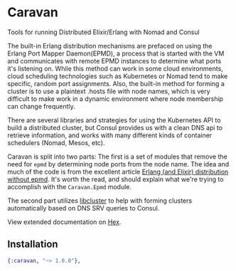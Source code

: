 # Caravan

Tools for running Distributed Elixir/Erlang with Nomad and Consul

The built-in Erlang distribution mechanisms are prefaced on using the Erlang
Port Mapper Daemon(EPMD), a process that is started with the VM and communicates with 
remote EPMD instances to determine what ports it's listening on.
While this method can work in some cloud environments, cloud scheduling technologies such as
Kubernetes or Nomad tend to make specific, random port assignments. Also, the
built-in method for forming a cluster is to use a plaintext .hosts file with
node names, which is very difficult to make work in a dynamic environment where
node membership can change frequently.

There are several libraries and strategies for using the Kubernetes API to
build a distributed cluster, but Consul provides us with a clean DNS api to
retrieve information, and works with many different kinds of container
schedulers (Nomad, Mesos, etc).

Caravan is split into two parts: The first is a set of modules that remove the
need for `epmd` by determining node ports from the node name. The idea and much of
the code is from the excellent article [Erlang (and Elixir) distribution
without
epmd](https://www.erlang-solutions.com/blog/erlang-and-elixir-distribution-without-epmd.html).
It's worth the read, and should explain what we're trying to accomplish with
the `Caravan.Epmd` module.

The second part utilizes [libcluster](https://github.com/bitwalker/libcluster)
to help with forming clusters automatically based on DNS SRV queries to
Consul.

View extended documentation on [Hex](https://hexdocs.pm/caravan/1.0.0).

## Installation

```elixir
{:caravan, "~> 1.0.0"},
```


